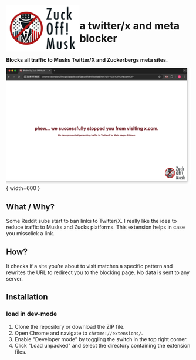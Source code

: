<div style="display: flex; align-items: center;">
  <img src="images/banner.png" width="200" />
  <h1> a twitter/x and meta blocker</h1>
</div>

**Blocks all traffic to Musks Twitter/X and Zuckerbergs meta sites.**

![Banner](images/screenshot.png){ width=600 }

## What / Why?
Some Reddit subs start to ban links to Twitter/X.
I really like the idea to reduce traffic to Musks and Zucks platforms.
This extension helps in case you missclick a link.

## How?
It checks if a site you’re about to visit matches a specific pattern and rewrites the URL to redirect you to the blocking page.
No data is sent to any server.

## Installation

### load in dev-mode
1. Clone the repository or download the ZIP file.
2. Open Chrome and navigate to `chrome://extensions/`.
3. Enable "Developer mode" by toggling the switch in the top right corner.
4. Click "Load unpacked" and select the directory containing the extension files.